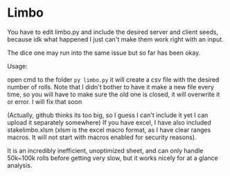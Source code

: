 # Limbo

You have to edit limbo.py and include the desired server and client seeds, because idk what happened I just can't make them work right with an input. 

The dice one may run into the same issue but so far has been okay.

Usage:

open cmd to the folder
`py limbo.py`
it will create a csv file with the desired number of rolls. 
Note that I didn't bother to have it make a new file every time, so you will have to make sure the old one is closed, it will overwrite it or error. I will fix that soon

(Actually, github thinks its too big, so I guess I can't include it yet I can upload it separately somewhere) If you have excel, I have also included stakelimbo.xlsm (xlsm is the excel macro format, as I have clear ranges macros. It will not start with macros enabled for security reasons).

It is an incredibly inefficient, unoptimized sheet, and can only handle 50k~100k rolls before getting very slow, but it works nicely for at a glance analysis. 

